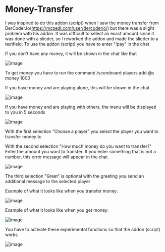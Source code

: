 # Money-Transfer
I was inspired to do this addon (script) when I saw the money transfer from DerCoderJo(https://mcpedl.com/user/dercoderjo/) but there was a slight problem with his addon. It was difficult to select an exact amount since it was done with a slieder, so I reworked the addon and made the slieder to a textfield.
To use the addon (script) you have to enter "!pay" in the chat

If you don't have any money, it will be shown in the chat like that

![image](https://github.com/A1072008/Money-Transfer/assets/156198696/ffc891c0-fc27-40fc-bb62-bb52fef449f0)


To get money you have to run the command /scoreboard players add @s money 1000 

If you have money and are playing alone, this will be shown in the chat

![image](https://github.com/A1072008/Money-Transfer/assets/156198696/ba92261a-cd52-494a-a20a-1e18bfe6a8cb)


If you have money and are playing with others, the menu will be displayed to you in 5 seconds


![image](https://github.com/A1072008/Money-Transfer/assets/156198696/e6b0d002-09fb-440d-8e52-abf31e3c3802)



With the first selection “Choose a player” you select the player you want to transfer money to



With the second selection "How much money do you want to transfer?" Enter the amount you want to transfer. If you enter something that is not a number, this error message will appear in the chat

![image](https://github.com/A1072008/Money-Transfer/assets/156198696/fa187109-61e6-4a31-bfda-87cc748013df)


The third selection "Greet" is optional with the greeting you send an additional message to the selected player

Example of what it looks like when you transfer money:

![image](https://github.com/A1072008/Money-Transfer/assets/156198696/03b85574-3885-40a7-8e59-c68583b2767c)


Example of what it looks like when you get money:

![image](https://github.com/A1072008/Money-Transfer/assets/156198696/24e676ed-b74e-41f5-93c2-8230d6eb98eb)


You have to activate these experimental functions so that the addon (script) works 

![image](https://github.com/A1072008/Money-Transfer/assets/156198696/8cfd60e3-76d5-4fd6-8078-75cec0f8c4b5)
